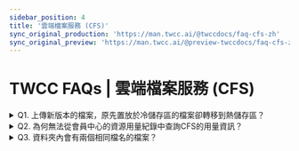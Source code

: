 ```yaml
---
sidebar_position: 4
title: '雲端檔案服務 (CFS)'
sync_original_production: 'https://man.twcc.ai/@twccdocs/faq-cfs-zh' 
sync_original_preview: 'https://man.twcc.ai/@preview-twccdocs/faq-cfs-zh'
---
```


# TWCC FAQs | 雲端檔案服務 (CFS)

<details>

<summary> Q1. 上傳新版本的檔案，原先置放於冷儲存區的檔案卻轉移到熱儲存區？</summary>

檔案版本管理功能，於上傳新版本後，原檔案會成為舊版本並置於原儲存區不會被搬移。在資料夾檔案列表所顯示為最新版本的檔案，舊版本可於該檔案右側目錄點擊「版本紀錄」查看。

</details>

<details>

<summary> Q2. 為何無法從會員中心的資源用量紀錄中查詢CFS的用量資訊？</summary>

CFS 用量只有專案管理員或建立者才有權限查看用量紀錄，若您的帳號權限為使用者，將無法查閱資源用量，可請該專案的管理員協助查詢或是提升您的權限。

</details>

<details>

<summary> Q3. 資料夾內會有兩個相同檔名的檔案？</summary>

出現此情況的原因為前一次檔案上傳尚未完成，即上傳相同檔名的檔案。因此未完成上傳的檔案無版本資訊，而再次上傳的檔案會被視作新檔案。建議利用網頁上傳新版本檔案時，先確認清單內已有該檔案再上傳。如果是使用 API，請勿連續上傳相同檔名的檔案到同一個資料夾內。

</details>
